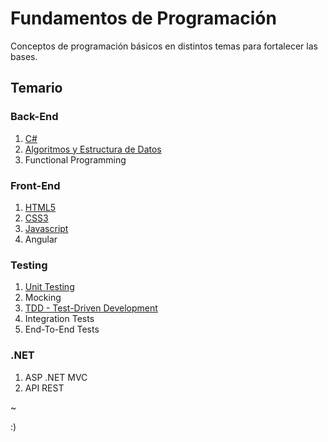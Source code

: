 # Fundamentos de Programación

Conceptos de programación básicos en distintos temas para fortalecer las bases.

## Temario
### Back-End
1. [C#](https://github.com/luzyrawr/selfstudy/blob/main/C%23.md)
1. [Algoritmos y Estructura de Datos](https://github.com/luzyrawr/programming-fundamentals/blob/main/Algoritmos%20y%20Estructura%20de%20Datos.md)
1. Functional Programming

### Front-End
1. [HTML5](https://github.com/luzyrawr/selfstudy/blob/main/HTML5.md)
1. [CSS3](https://github.com/luzyrawr/selfstudy/blob/main/CSS3.md)
1. [Javascript](https://github.com/luzyrawr/selfstudy/blob/main/JavaScript.md)
1. Angular

### Testing
1. [Unit Testing](https://github.com/luzyrawr/selfstudy/blob/main/UnitTesting.md)
1. Mocking
1. [TDD - Test-Driven Development](https://github.com/luzyrawr/selfstudy/blob/main/TDD.md)
1. Integration Tests
1. End-To-End Tests

### .NET
1. ASP .NET MVC
1. API REST



~

:)
